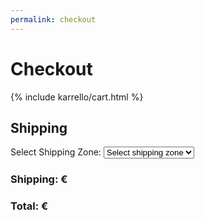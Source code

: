 ```yaml
---
permalink: checkout
---
```


# Checkout

{% include karrello/cart.html %}

<div id="shipping-box">
  <h2>Shipping</h2>
  Select Shipping Zone:
  <select name="zone" id="zone">
    <option value="" disabled selected>Select shipping zone</option>
    {%- for zone in site.data.karrello.shipping -%}
    <option
      value="{{ zone[0] }}"
      data-few="{{ zone[1].few }}"
      data-many="{{ zone[1].many }}">{{ zone[0] | upcase }}</option>
    {%- endfor -%}
  </select>
  <h3>Shipping: € <span id="shipping"></span></h3>
  <h3>Total: € <span id="total"></span></h3>
  <div id="paypal-button"></div>
</div>